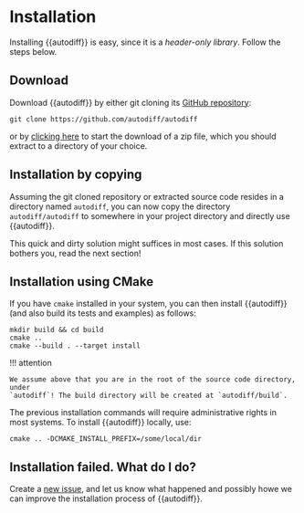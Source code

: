 # Installation

Installing {{autodiff}} is easy, since it is a *header-only library*. Follow
the steps below.

## Download

Download {{autodiff}} by either git cloning its [GitHub repository][github]:

~~~
git clone https://github.com/autodiff/autodiff
~~~

or by [clicking here][zip] to start the download of a zip file, which
you should extract to a directory of your choice.

## Installation by copying

Assuming the git cloned repository or extracted source code resides in a
directory named `autodiff`, you can now copy the directory `autodiff/autodiff`
to somewhere in your project directory and directly use {{autodiff}}.

This quick and dirty solution might suffices in most cases. If this solution
bothers you, read the next section!

## Installation using CMake

If you have `cmake` installed in your system, you can then install {{autodiff}}
(and also build its tests and examples) as follows:

~~~
mkdir build && cd build
cmake ..
cmake --build . --target install
~~~

!!! attention

    We assume above that you are in the root of the source code directory, under
    `autodiff`! The build directory will be created at `autodiff/build`.

The previous installation commands will require administrative rights in most
systems. To install {{autodiff}} locally, use:

~~~
cmake .. -DCMAKE_INSTALL_PREFIX=/some/local/dir
~~~


[github]: https://github.com/autodiff/autodiff
[zip]: https://github.com/autodiff/autodiff/archive/master.zip

## Installation failed. What do I do?

Create a [new issue][issues], and let us know what happened and possibly howe
we can improve the installation process of {{autodiff}}.


[issues]: https://github.com/autodiff/autodiff/issues/new

